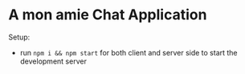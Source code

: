 # A mon amie Chat Application

Setup:
- run ```npm i && npm start``` for both client and server side to start the development server
